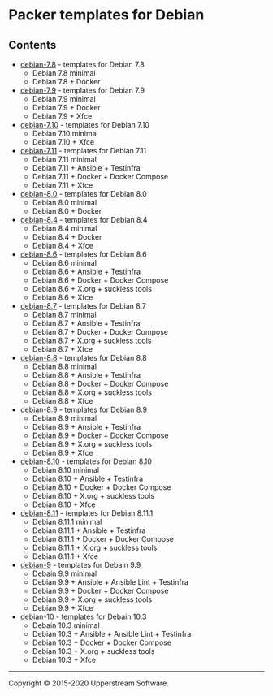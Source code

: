 # Packer templates for Debian

## Contents

* [debian-7.8](debian-7.8/README.mdown) - templates for Debian 7.8
    * Debian 7.8 minimal
    * Debian 7.8 + Docker
* [debian-7.9](debian-7.9/README.mdown) - templates for Debian 7.9
    * Debian 7.9 minimal
    * Debian 7.9 + Docker
    * Debian 7.9 + Xfce
* [debian-7.10](debian-7.10/README.mdown) - templates for Debian 7.10
    * Debian 7.10 minimal
    * Debian 7.10 + Xfce
* [debian-7.11](debian-7.11/README.mdown) - templates for Debian 7.11
    * Debian 7.11 minimal
    * Debian 7.11 + Ansible + Testinfra
    * Debian 7.11 + Docker + Docker Compose
    * Debian 7.11 + Xfce
* [debian-8.0](debian-8.0/README.mdown) - templates for Debian 8.0
    * Debian 8.0 minimal
    * Debian 8.0 + Docker
* [debian-8.4](debian-8.4/README.mdown) - templates for Debian 8.4
    * Debian 8.4 minimal
    * Debian 8.4 + Docker
    * Debian 8.4 + Xfce
* [debian-8.6](debian-8.6/README.mdown) - templates for Debian 8.6
    * Debian 8.6 minimal
    * Debian 8.6 + Ansible + Testinfra
    * Debian 8.6 + Docker + Docker Compose
    * Debian 8.6 + X.org + suckless tools
    * Debian 8.6 + Xfce
* [debian-8.7](debian-8.7/README.mdown) - templates for Debian 8.7
    * Debian 8.7 minimal
    * Debian 8.7 + Ansible + Testinfra
    * Debian 8.7 + Docker + Docker Compose
    * Debian 8.7 + X.org + suckless tools
    * Debian 8.7 + Xfce
* [debian-8.8](debian-8.8/README.mdown) - templates for Debian 8.8
    * Debian 8.8 minimal
    * Debian 8.8 + Ansible + Testinfra
    * Debian 8.8 + Docker + Docker Compose
    * Debian 8.8 + X.org + suckless tools
    * Debian 8.8 + Xfce
* [debian-8.9](debian-8.9/README.mdown) - templates for Debian 8.9
    * Debian 8.9 minimal
    * Debian 8.9 + Ansible + Testinfra
    * Debian 8.9 + Docker + Docker Compose
    * Debian 8.9 + X.org + suckless tools
    * Debian 8.9 + Xfce
* [debian-8.10](debian-8.10/README.mdown) - templates for Debian 8.10
    * Debian 8.10 minimal
    * Debian 8.10 + Ansible + Testinfra
    * Debian 8.10 + Docker + Docker Compose
    * Debian 8.10 + X.org + suckless tools
    * Debian 8.10 + Xfce
* [debian-8.11](debian-8.11/README.mdown) - templates for Debian 8.11.1
    * Debian 8.11.1 minimal
    * Debian 8.11.1 + Ansible + Testinfra
    * Debian 8.11.1 + Docker + Docker Compose
    * Debian 8.11.1 + X.org + suckless tools
    * Debian 8.11.1 + Xfce
* [debian-9](debian-9/README.mdown) - templates for Debain 9.9
    * Debain 9.9 minimal
    * Debian 9.9 + Ansible + Ansible Lint + Testinfra
    * Debian 9.9 + Docker + Docker Compose
    * Debian 9.9 + X.org + suckless tools
    * Debian 9.9 + Xfce
* [debian-10](debian-10/README.mdown) - templates for Debain 10.3
    * Debain 10.3 minimal
    * Debian 10.3 + Ansible + Ansible Lint + Testinfra
    * Debian 10.3 + Docker + Docker Compose
    * Debian 10.3 + X.org + suckless tools
    * Debian 10.3 + Xfce

- - -

Copyright &copy; 2015-2020 Upperstream Software.

